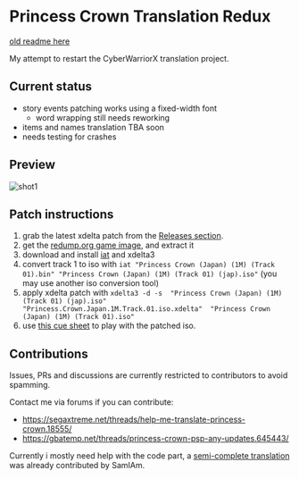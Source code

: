 
# Princess Crown Translation Redux

[old readme here](readme.txt.old)

My attempt to restart the CyberWarriorX translation project.

## Current status

 - story events patching works using a fixed-width font
   - word wrapping still needs reworking
 - items and names translation TBA soon
 - needs testing for crashes

## Preview

![shot1](https://github.com/user-attachments/assets/517c4f76-3926-4831-9924-0dd5ac1e6487)

## Patch instructions

1. grab the latest xdelta patch from the [Releases section](https://github.com/eadmaster/pcrown/releases).
2. get the [redump.org game image](http://redump.org/disc/4901/), and extract it
3. download and install [iat](http://sourceforge.net/projects/iat.berlios/) and xdelta3
4. convert track 1 to iso with
`iat "Princess Crown (Japan) (1M) (Track 01).bin" "Princess Crown (Japan) (1M) (Track 01) (jap).iso"`  (you may use another iso conversion tool)
5. apply xdelta patch with
`xdelta3 -d -s  "Princess Crown (Japan) (1M) (Track 01) (jap).iso"  "Princess.Crown.Japan.1M.Track.01.iso.xdelta"  "Princess Crown (Japan) (1M) (Track 01).iso"`
6. use [this cue sheet](https://github.com/eadmaster/pcrown/blob/master/src/buildcd/Princess%20Crown%20(Japan)%20(1M).cue) to play with the patched iso.


## Contributions
 
Issues, PRs and discussions are currently restricted to contributors to avoid spamming.

Contact me via forums if you can contribute:

 - https://segaxtreme.net/threads/help-me-translate-princess-crown.18555/
 - https://gbatemp.net/threads/princess-crown-psp-any-updates.645443/

Currently i mostly need help with the code part, a [semi-complete translation](https://github.com/eadmaster/pcrown/tree/master/script/eng) was already contributed by SamIAm.
